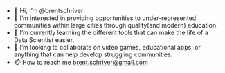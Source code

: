 - 👋 Hi, I’m @brentschriver
- 👀 I’m interested in providing opportunities to under-represented communities within large cities through quality(and modern) education.
- 🌱 I’m currently learning the different tools that can make the life of a Data Scientist easier.
- 💞️ I’m looking to collaborate on video games, educational apps, or anything that can help develop struggling communities.
- 📫 How to reach me brent.schriver@gmail.com

<!---
brentschriver/brentschriver is a ✨ special ✨ repository because its `README.md` (this file) appears on your GitHub profile.
You can click the Preview link to take a look at your changes.
--->
